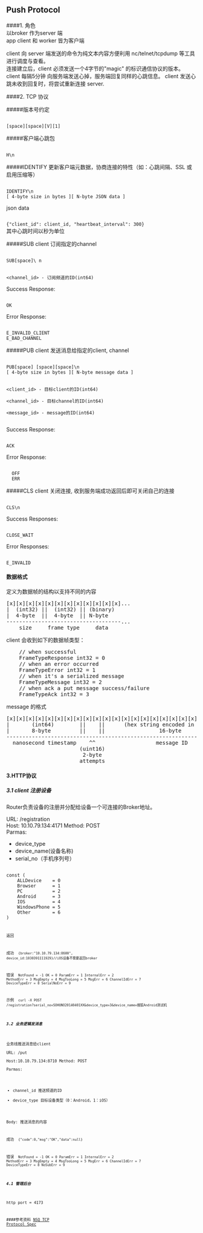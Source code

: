 
## Push Protocol


####1. 角色  
以broker 作为server 端  
app client 和 worker 皆为客户端  

client 向 server 端发送的命令为纯文本内容方便利用 nc/telnet/tcpdump 等工具进行调度与查看。  
连接建立后，client 必须发送一个4字节的"magic" 的标识通信协议的版本。  
client 每隔5分钟 向服务端发送心掉，服务端回复同样的心跳信息。
client 发送心跳未收到回复时，将尝试重新连接 server.

####2. TCP 协议

#####版本号约定

<code>
[space][space][V][1]
</code>

#####客户端心跳包

<code>
H\n
</code>

#####IDENTIFY 
更新客户端元数据，协商连接的特性（如：心跳间隔、SSL 或 启用压缩等）

<code>
IDENTIFY\n  [ 4-byte size in bytes ][ N-byte JSON data ]
</code>

json data

<code>
{"client_id": client_id, "heartbeat_interval": 300}
</code>
其中心跳时间以秒为单位

#####SUB 
client 订阅指定的channel

<code>
SUB[space]<channel_id>\ n
  
<channel_id>  - 订阅频道的ID(int64)
</code>

Success Response:<code>OK</code>
Error Response:   
<code>
E_INVALID_CLIENT  
E_BAD_CHANNEL</code>

#####PUB 
client 发送消息给指定的client, channel  

<code>
PUB[space]<client_id> [space]<channel_id>[space]<message_id>\n  
[ 4-byte size in bytes ][ N-byte message data ]  

<client_id>  - 目标client的ID(int64)  
<channel_id>  - 目标channel的ID(int64)  
<message_id>  - message的ID(int64)  
</code>

Success Response:<code>ACK <message_id></code>
Error Response:
<code>
  OFF <message_id>  
  ERR <message_id> </code>

#####CLS 
client 关闭连接, 收到服务端成功返回后即可关闭自己的连接

<code>
CLS\n
</code>

Success Responses:  
<code>CLOSE_WAIT</code>
Error Responses:  
<code>E_INVALID</code>



#### 数据格式

定义为数据帧的结构以支持不同的内容
<pre>
[x][x][x][x][x][x][x][x][x][x][x][x]...|  (int32) ||  (int32) || (binary)|  4-byte  ||  4-byte  || N-byte------------------------------------...    size     frame type     data</pre>
client 会收到如下的数据帧类型：
<pre>
	// when successful
	FrameTypeResponse int32 = 0
	// when an error occurred
	FrameTypeError int32 = 1
	// when it's a serialized message
	FrameTypeMessage int32 = 2
	// when ack a put message success/failure
	FrameTypeAck int32 = 3
</pre>

message 的格式

<pre>
[x][x][x][x][x][x][x][x][x][x][x][x][x][x][x][x][x][x][x][x][x][x][x][x][x][x][x][x][x][x]...|       (int64)        ||    ||      (hex string encoded in ASCII)           || (binary)|       8-byte         ||    ||                 16-byte                      || N-byte------------------------------------------------------------------------------------------...  nanosecond timestamp    ^^                   message ID                       message body                       (uint16)                        2-byte                       attempts
</pre>

#### 3.HTTP协议

##### 3.1 client 注册设备
Router负责设备的注册并分配给设备一个可连接的Broker地址。

URL: /registration  
Host: 10.10.79.134:4171
Method: POST  
Parmas:

- device_type
- device_name(设备名称)
- serial_no（手机序列号）  

<code>
const (
	ALLDevice    = 0
	Browser      = 1
	PC           = 2
	Android      = 3
	IOS          = 4
	WindowsPhone = 5
	Other        = 6
)
<code>


返回  

成功
<code>
{broker:"10.10.79.134:8600", device_id:1030391111929}//iOS设备不需要返回broker
</code>

错误
<code>
	NotFound      = -1
	OK            = 0
	ParamErr      = 1
	InternalErr   = 2
	MethodErr     = 3
	MsgEmpty      = 4
	MsgTooLong    = 5
	MsgErr        = 6
	ChannelIdErr  = 7
	DeviceTypeErr = 8
	SerialNoErr   = 9
</code>

示例
<code>
curl -X POST /registration?serial_no=SOHUNO20140401XX&device_type=3&device_name=搜狐Android测试机
</code>

##### 3.2 业务逻辑发消息
业务线推送消息给client  
URL: /put  
Host:10.10.79.134:8710
Method: POST   
Parmas:

- channel_id 推送频道的ID
- device_type 目标设备类型（0：Android，1：iOS）  
 
Body: 推送消息的内容


成功
<code>
{"code":0,"msg":"OK","data":null}
</code>

错误
<code>
	NotFound      = -1
	OK            = 0
	ParamErr      = 1
	InternalErr   = 2
	MethodErr     = 3
	MsgEmpty      = 4
	MsgTooLong    = 5
	MsgErr        = 6
	ChannelIdErr  = 7
	DeviceTypeErr = 8
	NoSubErr      = 9
</code>


##### 4.1 管理后台

http port = 4173

####参考资料
[NSQ TCP Protocol Spec](http://bitly.github.io/nsq/clients/tcp_protocol_spec.html)
